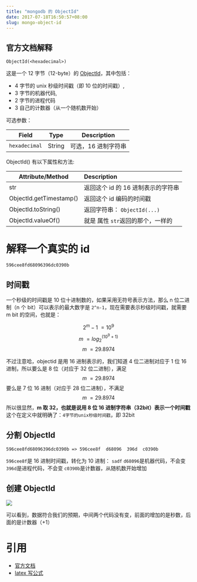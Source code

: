 ```yaml
---
title: "mongodb 的 ObjectId"
date: 2017-07-18T16:50:57+08:00
slug: mongo-object-id
---
```


## 官方文档解释

`ObjectId(<hexadecimal>)`

这是一个 12 字节（12-byte）的 [ObjectId][1]，其中包括：

- 4 字节的 unix 秒级时间戳（即 10 位的时间戳）,
- 3 字节的机器代码,
- 2 字节的进程代码
- 3 自己的计数器（从一个随机数开始）

可选参数：

| Field         | Type   | Description |
| ------------- | ------ | ----------- |
| `hexadecimal` | String | 可选，16 进制字符串  |

ObjectId() 有以下属性和方法:

| Attribute/Method        | Description             |
| ----------------------- | :---------------------- |
| str                     | 返回这个 id 的 16 进制表示的字符串      |
| ObjectId.getTimestamp() | 返回这个 id 编码的时间戳           |
| ObjectId.toString()     | 返回字符串： `ObjectId(...)` |
| ObjectId.valueOf()      | 就是 属性 `str`返回的那个，一样的    |

# 解释一个真实的 id
	596cee8fd68096396dc0390b

## 时间戳

一个秒级的时间戳是 10 位十进制数的，如果采用无符号表示方法，那么 n 位二进制（n 个 bit）可以表示的最大数字是 `2^n-1`，现在需要表示秒级时间戳，就需要 m bit 的空间，也就是：

$$2^m - 1 \>= 10^9$$
$$m \>= log_{2}^(10^9 + 1)$$
$$m \>= 29.8974$$

不过注意哈，objectid 是用 16 进制表示的，我们知道 4 位二进制对应于 1 位 16 进制，所以要么是 8 位（对应于 32 位二进制），满足
$$m \>= 29.8974$$
要么是 7 位 16 进制（对应于 28 位二进制），不满足
$$m \>= 29.8974$$
所以很显然，**m 取 32，也就是说用 8 位 16 进制字符串（32bit）表示一个时间戳**
这个在定义中就明确了：`4字节的unix秒级时间戳`，即 32bit

## 分割 ObjectId
	596cee8fd68096396dc0390b => 596cee8f  d68096  396d  c0390b

`596cee8f`是 16 进制时间戳，转化为 10 进制： `sadf`
`d68096`是机器代码，不会变
`396d`是进程代码，不会变
`c0390b`是计数器，从随机数开始增加

## 创建 ObjectId
![](https://media.chyroc.cn/img/mongodb-object-id.png)

可以看到，数据符合我们的预期，中间两个代码没有变，前面的增加的是秒数，后面的是计数器（+1）

# 引用
- [官方文档][2]
- [latex 写公式][3]

[1]:  https://docs.mongodb.com/manual/reference/bson-types/#objectid
[2]:  https://docs.mongodb.com/manual/reference/method/ObjectId/
[3]:  http://jzqt.github.io/2015/06/30/Markdown%E4%B8%AD%E5%86%99%E6%95%B0%E5%AD%A6%E5%85%AC%E5%BC%8F/
